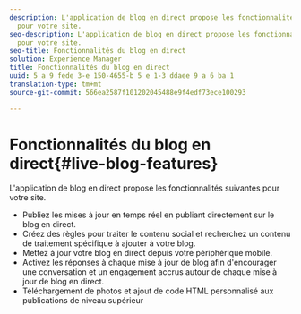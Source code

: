 ```yaml
---
description: L'application de blog en direct propose les fonctionnalités suivantes
  pour votre site.
seo-description: L'application de blog en direct propose les fonctionnalités suivantes
  pour votre site.
seo-title: Fonctionnalités du blog en direct
solution: Experience Manager
title: Fonctionnalités du blog en direct
uuid: 5 a 9 fede 3-e 150-4655-b 5 e 1-3 ddaee 9 a 6 ba 1
translation-type: tm+mt
source-git-commit: 566ea2587f101202045488e9f4edf73ece100293

---
```



# Fonctionnalités du blog en direct{#live-blog-features}

L'application de blog en direct propose les fonctionnalités suivantes pour votre site.



* Publiez les mises à jour en temps réel en publiant directement sur le blog en direct.
* Créez des règles pour traiter le contenu social et recherchez un contenu de traitement spécifique à ajouter à votre blog.
* Mettez à jour votre blog en direct depuis votre périphérique mobile.
* Activez les réponses à chaque mise à jour de blog afin d'encourager une conversation et un engagement accrus autour de chaque mise à jour de blog en direct.
* Téléchargement de photos et ajout de code HTML personnalisé aux publications de niveau supérieur

